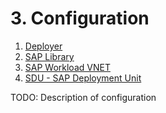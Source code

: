 <!-- TODO: Header -->



# 3. Configuration

1. [Deployer](configuration-deployer.md)
2. [SAP Library](configuration-sap_library.md)
3. [SAP Workload VNET](configuration-sap_workload_vnet.md)
4. [SDU - SAP Deployment Unit](configuration-sap_deployment_unit.md)



TODO: Description of configuration
